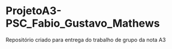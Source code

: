 # ProjetoA3-PSC_Fabio_Gustavo_Mathews
Repositório criado para entrega do trabalho de grupo da nota A3
